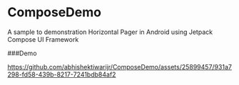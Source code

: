 # ComposeDemo
A sample to demonstration Horizontal Pager in Android using Jetpack Compose UI Framework

###Demo


https://github.com/abhishektiwarijr/ComposeDemo/assets/25899457/931a7298-fd58-439b-8217-7241bdb84af2

